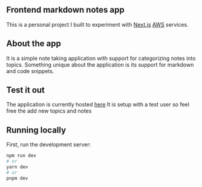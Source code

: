 ## Frontend markdown notes app

This is a personal project I built to experiment with [Next.js](https://nextjs.org/) [AWS](https://aws.amazon.com/) services.

## About the app

It is a simple note taking application with support for categorizing notes into topics.
Something unique about the application is its support for markdown and code snippets.

## Test it out

The application is currently hosted [here](http://frontend-notes.s3-website-eu-west-1.amazonaws.com/)
It is setup with a test user so feel free the add new topics and notes

## Running locally

First, run the development server:

```bash
npm run dev
# or
yarn dev
# or
pnpm dev
```

